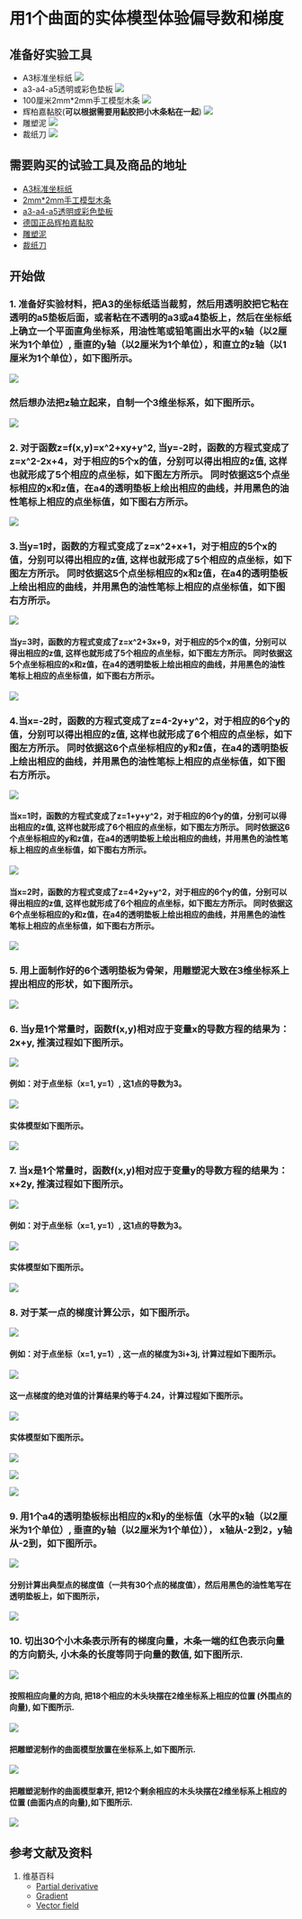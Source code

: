 # 用1个曲面的实体模型体验偏导数和梯度

## 准备好实验工具

- A3标准坐标纸
![](/images/微分/用1个曲面的实体模型体验偏导数和梯度/A3标准坐标纸.jpg)
- a3-a4-a5透明或彩色垫板
![](/images/微分/用1个曲面的实体模型体验偏导数和梯度/a3-a4-a5透明或彩色垫板.jpg)
- 100厘米2mm*2mm手工模型木条
![](/images/微分/用1个曲面的实体模型体验偏导数和梯度/2mm手工模型木条.jpg)
- 辉柏嘉黏胶(**可以根据需要用黏胶把小木条粘在一起**)
![](/images/微分/用1个曲面的实体模型体验偏导数和梯度/辉柏嘉黏胶.jpg)
- 雕塑泥
![](/images/微分/用1个曲面的实体模型体验偏导数和梯度/雕塑泥.jpg)
- 裁纸刀
![](/images/微分/用1个曲面的实体模型体验偏导数和梯度/裁纸刀.jpg)


## 需要购买的试验工具及商品的地址

- [A3标准坐标纸](https://detail.tmall.com/item.htm?id=27142292922&ali_refid=a3_430583_1006:1105863285:N:dZ%20MV6sJ%20YlXqxaoC1QlJw==:77285e2bbcb0cebf9d00068f21bd840f&ali_trackid=1_77285e2bbcb0cebf9d00068f21bd840f&spm=a230r.1.14.1&skuId=3165771512170)
- [2mm*2mm手工模型木条](https://item.taobao.com/item.htm?spm=a1z09.2.0.0.7f642e8dJTGJWM&id=543446811425&_u=3c6ncud14e3)
- [a3-a4-a5透明或彩色垫板](https://detail.tmall.com/item.htm?id=572373987578&spm=a1z09.2.0.0.7f642e8dJTGJWM&_u=3c6ncud6913&skuId=3884138486259)
- [德国正品辉柏嘉黏胶](https://detail.tmall.com/item.htm?id=578158176708&spm=a1z09.2.0.0.7f642e8dJTGJWM&_u=3c6ncudc3bc&skuId=3997768894943)
- [雕塑泥](https://item.taobao.com/item.htm?spm=a230r.1.14.16.1c8354f4Ig6vLs&id=595424471145&ns=1&abbucket=9#detail)
- [裁纸刀](https://detail.tmall.com/item.htm?spm=a230r.1.14.79.1e012168BY0hrV&id=525626246187&ns=1&abbucket=9&skuId=4023711373509)

## 开始做

### 1. 准备好实验材料，把A3的坐标纸适当裁剪，然后用透明胶把它粘在透明的a5垫板后面，或者粘在不透明的a3或a4垫板上，然后在坐标纸上确立一个平面直角坐标系，用油性笔或铅笔画出水平的x轴（以2厘米为1个单位）, 垂直的y轴（以2厘米为1个单位），和直立的z轴（以1厘米为1个单位），如下图所示。

![](/images/微分/用1个曲面的实体模型体验偏导数和梯度/1a1.jpg)

### 然后想办法把z轴立起来，自制一个3维坐标系，如下图所示。

![](/images/微分/用1个曲面的实体模型体验偏导数和梯度/1a2.jpg)

### 2. 对于函数z=f(x,y)=x^2+xy+y^2, 当y=-2时，函数的方程式变成了z=x^2-2x+4，对于相应的5个x的值，分别可以得出相应的z值, 这样也就形成了5个相应的点坐标，如下图左方所示。 同时依据这5个点坐标相应的x和z值，在a4的透明垫板上绘出相应的曲线，并用黑色的油性笔标上相应的点坐标值，如下图右方所示。

![](/images/微分/用1个曲面的实体模型体验偏导数和梯度/2a1.jpg)

### 3.当y=1时，函数的方程式变成了z=x^2+x+1，对于相应的5个x的值，分别可以得出相应的z值, 这样也就形成了5个相应的点坐标，如下图左方所示。 同时依据这5个点坐标相应的x和z值，在a4的透明垫板上绘出相应的曲线，并用黑色的油性笔标上相应的点坐标值，如下图右方所示。

![](/images/微分/用1个曲面的实体模型体验偏导数和梯度/3a1.jpg)

#### 当y=3时，函数的方程式变成了z=x^2+3x+9，对于相应的5个x的值，分别可以得出相应的z值, 这样也就形成了5个相应的点坐标，如下图左方所示。 同时依据这5个点坐标相应的x和z值，在a4的透明垫板上绘出相应的曲线，并用黑色的油性笔标上相应的点坐标值，如下图右方所示。

![](/images/微分/用1个曲面的实体模型体验偏导数和梯度/3a2.jpg)

### 4.当x=-2时，函数的方程式变成了z=4-2y+y^2，对于相应的6个y的值，分别可以得出相应的z值, 这样也就形成了6个相应的点坐标，如下图左方所示。 同时依据这6个点坐标相应的y和z值，在a4的透明垫板上绘出相应的曲线，并用黑色的油性笔标上相应的点坐标值，如下图右方所示。

![](/images/微分/用1个曲面的实体模型体验偏导数和梯度/4a1.jpg)

#### 当x=1时，函数的方程式变成了z=1+y+y^2，对于相应的6个y的值，分别可以得出相应的z值, 这样也就形成了6个相应的点坐标，如下图左方所示。 同时依据这6个点坐标相应的y和z值，在a4的透明垫板上绘出相应的曲线，并用黑色的油性笔标上相应的点坐标值，如下图右方所示。

![](/images/微分/用1个曲面的实体模型体验偏导数和梯度/4a2.jpg)

#### 当x=2时，函数的方程式变成了z=4+2y+y^2，对于相应的6个y的值，分别可以得出相应的z值, 这样也就形成了6个相应的点坐标，如下图左方所示。 同时依据这6个点坐标相应的y和z值，在a4的透明垫板上绘出相应的曲线，并用黑色的油性笔标上相应的点坐标值，如下图右方所示。

![](/images/微分/用1个曲面的实体模型体验偏导数和梯度/4a3.jpg)

### 5. 用上面制作好的6个透明垫板为骨架，用雕塑泥大致在3维坐标系上捏出相应的形状，如下图所示。

![](/images/微分/用1个曲面的实体模型体验偏导数和梯度/5a.jpg)

### 6. 当y是1个常量时，函数f(x,y)相对应于变量x的导数方程的结果为：2x+y, 推演过程如下图所示。

![](/images/微分/用1个曲面的实体模型体验偏导数和梯度/6a1.jpg)

#### 例如：对于点坐标（x=1, y=1）, 这1点的导数为3。

![](/images/微分/用1个曲面的实体模型体验偏导数和梯度/6a2.jpg)

#### 实体模型如下图所示。

![](/images/微分/用1个曲面的实体模型体验偏导数和梯度/6a3.jpg)

### 7. 当x是1个常量时，函数f(x,y)相对应于变量y的导数方程的结果为：x+2y, 推演过程如下图所示。

![](/images/微分/用1个曲面的实体模型体验偏导数和梯度/7a1.jpg)

#### 例如：对于点坐标（x=1, y=1）, 这1点的导数为3。

![](/images/微分/用1个曲面的实体模型体验偏导数和梯度/7a2.jpg)

#### 实体模型如下图所示。

![](/images/微分/用1个曲面的实体模型体验偏导数和梯度/7a3.jpg)

### 8. 对于某一点的梯度计算公示，如下图所示。

![](/images/微分/用1个曲面的实体模型体验偏导数和梯度/8a1.jpg)

#### 例如：对于点坐标（x=1, y=1）, 这一点的梯度为3i+3j, 计算过程如下图所示。

![](/images/微分/用1个曲面的实体模型体验偏导数和梯度/8a2.jpg)

#### 这一点梯度的绝对值的计算结果约等于4.24，计算过程如下图所示。

![](/images/微分/用1个曲面的实体模型体验偏导数和梯度/8a2-2.jpg)

#### 实体模型如下图所示。

![](/images/微分/用1个曲面的实体模型体验偏导数和梯度/8a3.jpg)

![](/images/微分/用1个曲面的实体模型体验偏导数和梯度/8a4.jpg)

![](/images/微分/用1个曲面的实体模型体验偏导数和梯度/8a5.jpg)

### 9. 用1个a4的透明垫板标出相应的x和y的坐标值（水平的x轴（以2厘米为1个单位）, 垂直的y轴（以2厘米为1个单位））， x轴从-2到2，y轴从-2到，如下图所示。

![](/images/微分/用1个曲面的实体模型体验偏导数和梯度/9a1.jpg)

#### 分别计算出典型点的梯度值（一共有30个点的梯度值），然后用黑色的油性笔写在透明垫板上，如下图所示，

![](/images/微分/用1个曲面的实体模型体验偏导数和梯度/9a2.jpg)

### 10. 切出30个小木条表示所有的梯度向量，木条一端的红色表示向量的方向箭头, 小木条的长度等同于向量的数值, 如下图所示.

![](/images/微分/用1个曲面的实体模型体验偏导数和梯度/10a1.jpg)

#### 按照相应向量的方向, 把18个相应的木头块摆在2维坐标系上相应的位置 (外围点的向量), 如下图所示. 

![](/images/微分/用1个曲面的实体模型体验偏导数和梯度/10a2.jpg)

#### 把雕塑泥制作的曲面模型放置在坐标系上,如下图所示. 

![](/images/微分/用1个曲面的实体模型体验偏导数和梯度/10a3.jpg)

#### 把雕塑泥制作的曲面模型拿开, 把12个剩余相应的木头块摆在2维坐标系上相应的位置 (曲面内点的向量),如下图所示. 

![](/images/微分/用1个曲面的实体模型体验偏导数和梯度/10a4.jpg)

## 参考文献及资料

1. 维基百科
	- [Partial derivative](https://en.wikipedia.org/wiki/Partial_derivative) 
	- [Gradient](https://en.wikipedia.org/wiki/Gradient) 
	- [Vector field](https://en.wikipedia.org/wiki/Vector_fieldt) 


